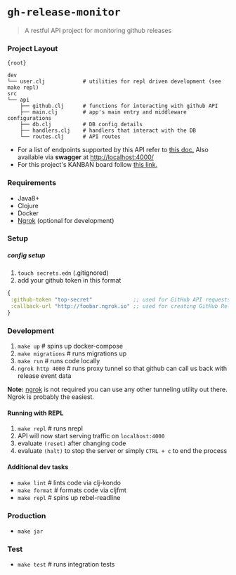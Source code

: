 # `gh-release-monitor`

> A restful API project for monitoring github releases


### Project Layout

```
{root}

dev
└── user.clj            # utilities for repl driven development (see make repl)
src
└── api
    ├── github.clj      # functions for interacting with github API
    ├── main.clj        # app's main entry and middleware configurations       
    ├── db.clj          # DB config details
    ├── handlers.clj    # handlers that interact with the DB       
    └── routes.clj      # API routes
```

- For a list of endpoints supported by this API refer to [this doc.](./API.md) Also available via **swagger** at [http://localhost:4000/](http://localhost:4000/index.html)
- For this project's KANBAN board follow [this link.](https://github.com/dviramontes/gh-release-monitor/projects/1)

### Requirements

- Java8+
- Clojure
- Docker
- [Ngrok](https://ngrok.com/) (optional for development)

### Setup

##### config setup
1. `touch secrets.edn` (.gitignored)
2. add your github token in this format
```clojure
{
 :github-token "top-secret"             ;; used for GitHub API requests 
 :callback-url "http://foobar.ngrok.io" ;; used for creating GitHub Release Event Webhooks against specific repos
}
```

### Development

1. `make up` # spins up docker-compose
2. `make migrations` # runs migrations up
3. `make run` # runs code locally
4. `ngrok http 4000` # runs proxy tunnel so that github can call us back with release event data

**Note:** [ngrok](https://ngrok.com/) is not required you can use any other tunneling utility out there. Ngrok is probably the easiest.   

#### Running with REPL

1. `make repl` # runs nrepl 
2. API will now start serving traffic on `localhost:4000`
3. evaluate `(reset)` after changing code
4. evaluate `(halt)` to stop the server or simply `CTRL + c` to end the process

#### Additional dev tasks

- `make lint` # lints code via clj-kondo
- `make format` # formats code via cljfmt
- `make repl` # spins up rebel-readline

### Production

- `make jar`

### Test

- `make test` # runs integration tests
